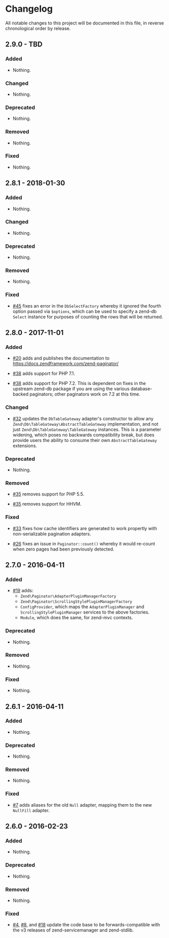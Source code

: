 # Changelog

All notable changes to this project will be documented in this file, in reverse chronological order by release.

## 2.9.0 - TBD

### Added

- Nothing.

### Changed

- Nothing.

### Deprecated

- Nothing.

### Removed

- Nothing.

### Fixed

- Nothing.

## 2.8.1 - 2018-01-30

### Added

- Nothing.

### Changed

- Nothing.

### Deprecated

- Nothing.

### Removed

- Nothing.

### Fixed

- [#45](https://github.com/zendframework/zend-paginator/pull/45) fixes an error
  in the `DbSelectFactory` whereby it ignored the fourth option passed via
  `$options`, which can be used to specify a zend-db `Select` instance for
  purposes of counting the rows that will be returned.

## 2.8.0 - 2017-11-01

### Added

- [#20](https://github.com/zendframework/zend-paginator/pull/20) adds
  and publishes the documentation to https://docs.zendframework.com/zend-paginator/

- [#38](https://github.com/zendframework/zend-paginator/pull/38) adds support
  for PHP 7.1.

- [#38](https://github.com/zendframework/zend-paginator/pull/38) adds
  support for PHP 7.2. This is dependent on fixes in the upstream zend-db
  package if you are using the various database-backed paginators; other
  paginators work on 7.2 at this time.

### Changed

- [#32](https://github.com/zendframework/zend-paginator/pull/32) updates the
  `DbTableGateway` adapter's constructor to allow any
  `Zend\Db\TableGateway\AbstractTableGateway` implementation, and not just
  `Zend\Db\TableGateway\TableGateway` instances. This is a parameter widening,
  which poses no backwards compatibility break, but does provide users the
  ability to consume their own `AbstractTableGateway` extensions.

### Deprecated

- Nothing.

### Removed

- [#35](https://github.com/zendframework/zend-paginator/pull/35) removes support
  for PHP 5.5.

- [#35](https://github.com/zendframework/zend-paginator/pull/35) removes support
  for HHVM.

### Fixed

- [#33](https://github.com/zendframework/zend-paginator/pull/33) fixes how cache
  identifiers are generated to work propertly with non-serializable pagination
  adapters.

- [#26](https://github.com/zendframework/zend-paginator/pull/26) fixes an issue
  in `Paginator::count()` whereby it would re-count when zero pages had been
  previously detected.

## 2.7.0 - 2016-04-11

### Added

- [#19](https://github.com/zendframework/zend-paginator/pull/19) adds:
  - `Zend\Paginator\AdapterPluginManagerFactory`
  - `Zend\Paginator\ScrollingStylePluginManagerFactory`
  - `ConfigProvider`, which maps the `AdapterPluginManager` and
    `ScrollingStylePluginManager` services to the above factories.
  - `Module`, which does the same, for zend-mvc contexts.

### Deprecated

- Nothing.

### Removed

- Nothing.

### Fixed

- Nothing.

## 2.6.1 - 2016-04-11

### Added

- Nothing.

### Deprecated

- Nothing.

### Removed

- Nothing.

### Fixed

- [#7](https://github.com/zendframework/zend-paginator/pull/7) adds aliases for
  the old `Null` adapter, mapping them to the new `NullFill` adapter.

## 2.6.0 - 2016-02-23

### Added

- Nothing.

### Deprecated

- Nothing.

### Removed

- Nothing.

### Fixed

- [#4](https://github.com/zendframework/zend-paginator/pull/4),
  [#8](https://github.com/zendframework/zend-paginator/pull/8), and
  [#18](https://github.com/zendframework/zend-paginator/pull/18) update the code
  base to be forwards-compatible with the v3 releases of zend-servicemanager and
  zend-stdlib.
